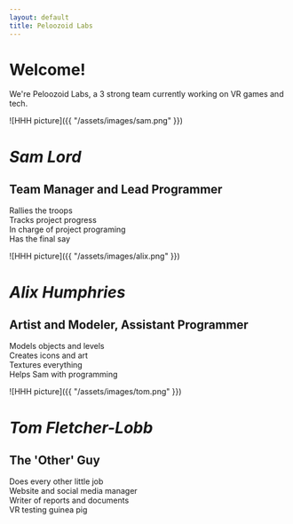 ```yaml
---
layout: default
title: Peloozoid Labs
---
```


# Welcome!
We're Peloozoid Labs, a 3 strong team currently working on VR games and tech.

![HHH picture]({{ "/assets/images/sam.png" }})
# _Sam Lord_
## Team Manager and Lead Programmer
Rallies the troops  
Tracks project progress  
In charge of project programing  
Has the final say  


![HHH picture]({{ "/assets/images/alix.png" }})
# _Alix Humphries_
## Artist and Modeler, Assistant Programmer
Models objects and levels  
Creates icons and art  
Textures everything  
Helps Sam with programming  


![HHH picture]({{ "/assets/images/tom.png" }})
# _Tom Fletcher-Lobb_
## The 'Other' Guy
Does every other little job  
Website and social media manager  
Writer of reports and documents  
VR testing guinea pig  

